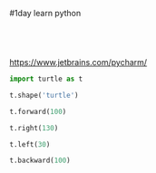 #1day learn python
```pycharm downalod




```
https://www.jetbrains.com/pycharm/



```python example1
import turtle as t

t.shape('turtle')

t.forward(100)

t.right(130)

t.left(30)

t.backward(100)


```
